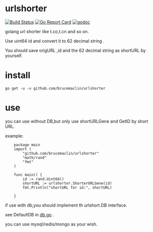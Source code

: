 # urlshorter

[![Build Status](https://travis-ci.org/brucemaclin/urlshorter.svg?branch=master)](https://travis-ci.org/brucemaclin/urlshorter) [![Go Report Card](https://goreportcard.com/badge/github.com/brucemaclin/urlshorter)](https://goreportcard.com/report/github.com/brucemaclin/urlshorter)
[![godoc](https://godoc.org/github.com/brucemaclin/urlshorter?status.svg)](https://godoc.org/github.com/brucemaclin/urlshorter)

golang url shorter like t.co,t.cn and so on.

Use uint64 id and convert it to 62 decimal string .

You should save origURL ,id and the 62 decimal string as shortURL by yourself.

# install

```
go get -u -v github.com/brucemaclin/urlshorter
```

# use

you can use without DB,but only use shortURLGene and GetID by short URL.

example:

```
    package main
    import (
        "github.com/brucemaclin/urlshorter"
        "math/rand"
        "fmt"
    )

    func main() {
        id := rand.Uint64()
        shortURL := urlshorter.ShorterURLGene(id)
        fmt.Println("shortURL for id:", shortURL)

    }
```


if use with db,you should implement th urlshort.DB interface.

see DefaultDB in [db.go](db.go) .

you can use mysql/redis/mongo as your wish.
